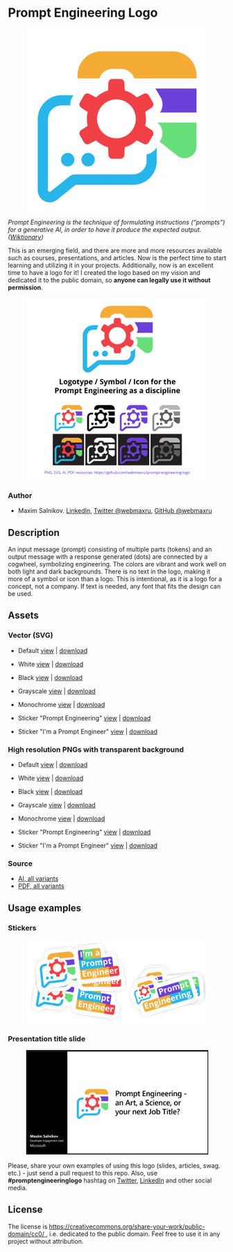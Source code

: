 # Prompt Engineering Logo

<p align="center">
    <img src="assets/prompt-engineering-logo.png" width="420">
</p>

*Prompt Engineering is the technique of formulating instructions (“prompts”) for a generative AI, in order to have it produce the expected output. ([Wiktionary](https://en.m.wiktionary.org/wiki/prompt_engineering))*

This is an emerging field, and there are more and more resources available such as courses, presentations, and articles. Now is the perfect time to start learning and utilizing it in your projects. Additionally, now is an excellent time to have a logo for it! I created the logo based on my vision and dedicated it to the public domain, so **anyone can legally use it without permission**.

<p align="center">
    <img src="promo/poster.png" width="420">
</p>

### Author
* Maxim Salnikov. [LinkedIn](https://linkedin.com/in/webmax/), [Twitter @webmaxru](https://twitter.com/webmaxru), [GitHub @webmaxru](https://github.com/webmaxru)

## Description

An input message (prompt) consisting of multiple parts (tokens) and an output message with a response generated (dots) are connected by a cogwheel, symbolizing engineering. The colors are vibrant and work well on both light and dark backgrounds. There is no text in the logo, making it more of a symbol or icon than a logo. This is intentional, as it is a logo for a concept, not a company. If text is needed, any font that fits the design can be used.

## Assets

### Vector (SVG)

- Default [view](https://github.com/webmaxru/prompt-engineering-logo/blob/main/assets/prompt-engineering-logo.svg) | [download](https://github.com/webmaxru/prompt-engineering-logo/raw/main/assets/prompt-engineering-logo.svg)

- White [view](https://github.com/webmaxru/prompt-engineering-logo/blob/main/assets/prompt-engineering-logo%20(white).svg) | [download](https://github.com/webmaxru/prompt-engineering-logo/raw/main/assets/prompt-engineering-logo%20(white).svg)

- Black [view](https://github.com/webmaxru/prompt-engineering-logo/blob/main/assets/prompt-engineering-logo%20(black).svg) | [download](https://github.com/webmaxru/prompt-engineering-logo/raw/main/assets/prompt-engineering-logo%20(black).svg)

- Grayscale [view](https://github.com/webmaxru/prompt-engineering-logo/blob/main/assets/prompt-engineering-logo%20(grayscale).svg) | [download](https://github.com/webmaxru/prompt-engineering-logo/raw/main/assets/prompt-engineering-logo%20(grayscale).svg)

- Monochrome [view](https://github.com/webmaxru/prompt-engineering-logo/blob/main/assets/prompt-engineering-logo%20(mono).svg) | [download](https://github.com/webmaxru/prompt-engineering-logo/raw/main/assets/prompt-engineering-logo%20(mono).svg)

- Sticker "Prompt Engineering" [view](https://github.com/webmaxru/prompt-engineering-logo/blob/main/assets/sticker_prompt-engineering.svg) | [download](https://github.com/webmaxru/prompt-engineering-logo/raw/main/assets/sticker_prompt-engineering.svg)

- Sticker "I'm a Prompt Engineer" [view](https://github.com/webmaxru/prompt-engineering-logo/blob/main/assets/sticker_i-am-a-prompt-engineer.svg) | [download](https://github.com/webmaxru/prompt-engineering-logo/raw/main/assets/sticker_i-am-a-prompt-engineer.svg)

### High resolution PNGs with transparent background

- Default [view](https://github.com/webmaxru/prompt-engineering-logo/blob/main/assets/prompt-engineering-logo.png) | [download](https://github.com/webmaxru/prompt-engineering-logo/raw/main/assets/prompt-engineering-logo.png)

- White [view](https://github.com/webmaxru/prompt-engineering-logo/blob/main/assets/prompt-engineering-logo%20(white).png) | [download](https://github.com/webmaxru/prompt-engineering-logo/raw/main/assets/prompt-engineering-logo%20(white).png)

- Black [view](https://github.com/webmaxru/prompt-engineering-logo/blob/main/assets/prompt-engineering-logo%20(black).png) | [download](https://github.com/webmaxru/prompt-engineering-logo/raw/main/assets/prompt-engineering-logo%20(black).png)

- Grayscale [view](https://github.com/webmaxru/prompt-engineering-logo/blob/main/assets/prompt-engineering-logo%20(grayscale).png) | [download](https://github.com/webmaxru/prompt-engineering-logo/raw/main/assets/prompt-engineering-logo%20(grayscale).png)

- Monochrome [view](https://github.com/webmaxru/prompt-engineering-logo/blob/main/assets/prompt-engineering-logo%20(mono).png) | [download](https://github.com/webmaxru/prompt-engineering-logo/raw/main/assets/prompt-engineering-logo%20(mono).png)

- Sticker "Prompt Engineering" [view](https://github.com/webmaxru/prompt-engineering-logo/blob/main/assets/sticker_prompt-engineering.png) | [download](https://github.com/webmaxru/prompt-engineering-logo/raw/main/assets/sticker_prompt-engineering.png)

- Sticker "I'm a Prompt Engineer" [view](https://github.com/webmaxru/prompt-engineering-logo/blob/main/assets/sticker_i-am-a-prompt-engineer.png) | [download](https://github.com/webmaxru/prompt-engineering-logo/raw/main/assets/sticker_i-am-a-prompt-engineer.png)

### Source

- [AI, all variants](https://github.com/webmaxru/prompt-engineering-logo/raw/main/assets/src/logo.ai)
- [PDF, all variants](https://github.com/webmaxru/prompt-engineering-logo/raw/main/assets/src/logo.pdf)

## Usage examples

### Stickers

<p align="center">
    <img src="promo/stickers.png" width="420">
</p>

### Presentation title slide

<p align="center">
    <img src="promo/example-slide.jpg" width="420">
</p>

Please, share your own examples of using this logo (slides, articles, swag. etc.) - just send a pull request to this repo. Also, use **#promptengineeringlogo** hashtag on [Twitter](https://twitter.com/search?q=promptengineeringlogo&src=typed_query&f=top), [LinkedIn](https://www.linkedin.com/search/results/all/?keywords=promptengineeringlogo&origin=GLOBAL_SEARCH_HEADER&sid=Iwa) and other social media.

## License
The license is [ https://creativecommons.org/share-your-work/public-domain/cc0/ ](https://creativecommons.org/share-your-work/public-domain/cc0/), i.e. dedicated to the public domain. Feel free to use it in any project without attribution.


